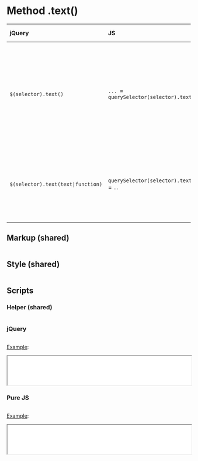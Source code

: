 # Method .text()

| jQuery | JS | Description | API Reference |
|:--|:--|:--|:--:|
| `$(selector).text()` | `... = querySelector(selector).textContent` | **_End_** the most recent **_filtering operation_** in the current chain and **_return_** the set of matched elements **_to its previous state_**. | [api](https://api.jquery.com/text/) |
| `$(selector).text(text\|function)` | `querySelector(selector).textContent` = ... |  Set the content of each element in the set of matched elements to the specified text. | ^|

## Markup (shared)

```html:example.html
```

## Style (shared)

```css:src/style.css
```

## Scripts

### Helper (shared)

```js:src/main.js
```

### jQuery

```js:src/jquery.js
```

[Example](example.html?jquery):

<iframe width="100%" height="80" src="example.html?jquery"></iframe>

### Pure JS

```js:src/pure.js
```

[Example](example.html?pure):

<iframe width="100%" height="80" src="example.html?pure"></iframe>
